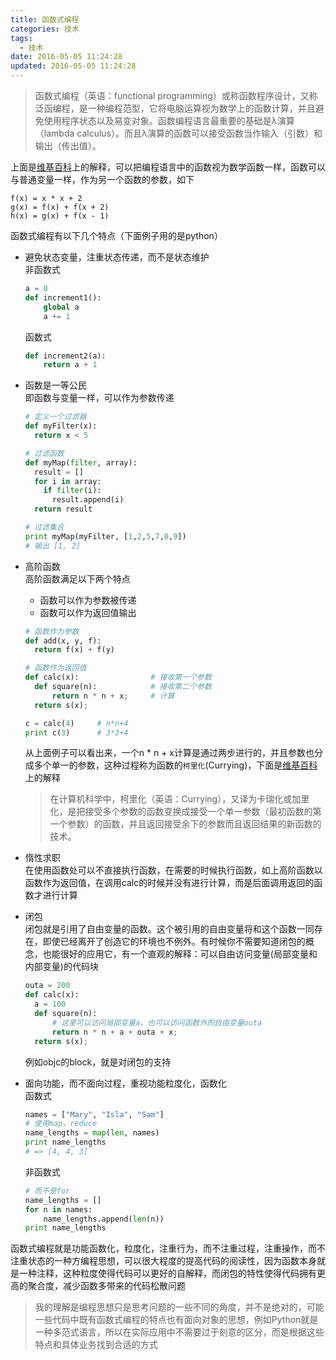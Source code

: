 ```yaml
---
title: 函数式编程
categories: 技术
tags:
  - 技术
date: 2016-05-05 11:24:28
updated: 2016-05-05 11:24:28
---
```



> 函数式编程（英语：functional programming）或称函数程序设计，又称泛函编程，是一种编程范型，它将电脑运算视为数学上的函数计算，并且避免使用程序状态以及易变对象。函数编程语言最重要的基础是λ演算（lambda calculus）。而且λ演算的函数可以接受函数当作输入（引数）和输出（传出值）。

<!-- more -->


上面是[维基百科](https://zh.wikipedia.org/wiki/%E5%87%BD%E6%95%B8%E7%A8%8B%E5%BC%8F%E8%AA%9E%E8%A8%80)上的解释，可以把编程语言中的函数视为数学函数一样，函数可以与普通变量一样，作为另一个函数的参数，如下
```
f(x) = x * x + 2
g(x) = f(x) + f(x + 2)
h(x) = g(x) + f(x - 1)
```
函数式编程有以下几个特点（下面例子用的是python）
* 避免状态变量，注重状态传递，而不是状态维护  
  非函数式
  ```python
  a = 0
  def increment1():
      global a
      a += 1
  ```
  函数式
  ```python
  def increment2(a):
      return a + 1
  ```
* 函数是一等公民  
  即函数与变量一样，可以作为参数传递
  ```python
  # 定义一个过滤器
  def myFilter(x):
    return x < 5

  # 过滤函数
  def myMap(filter, array):
    result = []
    for i in array:
      if filter(i):
        result.append(i)
    return result

  # 过滤集合
  print myMap(myFilter, [1,2,5,7,8,9])
  # 输出 [1, 2]
  ```

* 高阶函数  
  高阶函数满足以下两个特点
  * 函数可以作为参数被传递
  * 函数可以作为返回值输出  

  ```python
  # 函数作为参数
  def add(x, y, f):
    return f(x) + f(y)

  # 函数作为返回值
  def calc(x):                # 接收第一个参数     
    def square(n):            # 接收第二个参数
        return n * n + x;     # 计算
    return s(x);

  c = calc(4)     # n*n+4
  print c(3)      # 3*3+4
  ```
  从上面例子可以看出来，一个n * n + x计算是通过两步进行的，并且参数也分成多个单一的参数，这种过程称为函数的`柯里化`(Currying)，下面是[维基百科](https://zh.wikipedia.org/wiki/%E6%9F%AF%E9%87%8C%E5%8C%96)上的解释
  > 在计算机科学中，柯里化（英语：Currying），又译为卡瑞化或加里化，是把接受多个参数的函数变换成接受一个单一参数（最初函数的第一个参数）的函数，并且返回接受余下的参数而且返回结果的新函数的技术。



* 惰性求职  
    在使用函数处可以不直接执行函数，在需要的时候执行函数，如上高阶函数以函数作为返回值，在调用calc的时候并没有进行计算，而是后面调用返回的函数才进行计算

* 闭包  
  闭包就是引用了自由变量的函数。这个被引用的自由变量将和这个函数一同存在，即使已经离开了创造它的环境也不例外。有时候你不需要知道闭包的概念，也能很好的应用它，有一个直观的解释：可以自由访问变量(局部变量和内部变量)的代码块
  ```python
  outa = 200
  def calc(x):
    a = 100
    def square(n):
        # 这里可以访问局部变量a，也可以访问函数外的自由变量outa
        return n * n + a + outa + x;
    return s(x);
  ```
  例如objc的block，就是对闭包的支持

* 面向功能，而不面向过程，重视功能粒度化，函数化   
  函数式
  ```python
  names = ["Mary", "Isla", "Sam"]
  # 使用map，reduce
  name_lengths = map(len, names)
  print name_lengths
  # => [4, 4, 3]
  ```

  非函数式
  ```python
  # 而不是for
  name_lengths = []
  for n in names:
      name_lengths.append(len(n))
  print name_lengths
  ```

函数式编程就是功能函数化，粒度化，注重行为，而不注重过程，注重操作，而不注重状态的一种方编程思想，可以很大程度的提高代码的阅读性，因为函数本身就是一种注释，这种粒度使得代码可以更好的自解释，而闭包的特性使得代码拥有更高的聚合度，减少函数多带来的代码松散问题

> 我的理解是编程思想只是思考问题的一些不同的角度，并不是绝对的，可能一些代码中既有函数式编程的特点也有面向对象的思想，例如Python就是一种多范式语言，所以在实际应用中不需要过于刻意的区分，而是根据这些特点和具体业务找到合适的方式
